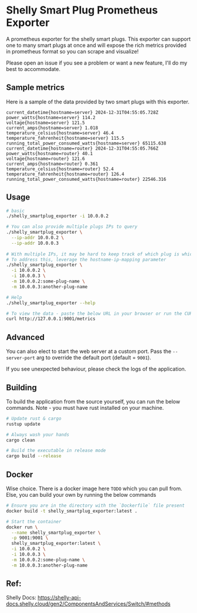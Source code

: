 # Shelly Smart Plug Prometheus Exporter
A prometheus exporter for the shelly smart plugs. This exporter can support one to many smart plugs at once and will
expose the rich metrics provided in prometheus format so you can scrape and visualize!

Please open an issue if you see a problem or want a new feature, I'll do my best to accommodate.

## Sample metrics
Here is a sample of the data provided by two smart plugs with this exporter.

```text
current_datetime{hostname=server} 2024-12-31T04:55:05.728Z
power_watts{hostname=server} 114.2
voltage{hostname=server} 121.5
current_amps{hostname=server} 1.018
temperature_celsius{hostname=server} 46.4
temperature_fahrenheit{hostname=server} 115.5
running_total_power_consumed_watts{hostname=server} 65115.638
current_datetime{hostname=router} 2024-12-31T04:55:05.766Z
power_watts{hostname=router} 40.1
voltage{hostname=router} 121.6
current_amps{hostname=router} 0.361
temperature_celsius{hostname=router} 52.4
temperature_fahrenheit{hostname=router} 126.4
running_total_power_consumed_watts{hostname=router} 22546.316
```

## Usage
```bash
# basic
./shelly_smartplug_exporter -i 10.0.0.2

# You can also provide multiple plugs IPs to query
./shelly_smartplug_exporter \
  --ip-addr 10.0.0.2 \
  --ip-addr 10.0.0.3
  
# With multiple IPs, it may be hard to keep track of which plug is which
# To address this, leverage the hostname-ip-mapping parameter
./shelly_smartplug_exporter \
  -i 10.0.0.2 \
  -i 10.0.0.3 \
  -m 10.0.0.2:some-plug-name \
  -m 10.0.0.3:another-plug-name

# Help
./shelly_smartplug_exporter --help

# To view the data - paste the below URL in your browser or run the CURL command
curl http://127.0.0.1:9001/metrics
```


## Advanced
You can also elect to start the web server at a custom port. Pass the `--server-port` arg to override the default
port (default = `9001`).

If you see unexpected behaviour, please check the logs of the application.


## Building
To build the application from the source yourself, you can run the below commands. Note - you must have rust installed 
on your machine.

```bash
# Update rust & cargo
rustup update

# Always wash your hands
cargo clean

# Build the executable in release mode
cargo build --release
```


## Docker
Wise choice. There is a docker image here `TODO` which you can pull from. Else, you can build your own by running the
below commands

```bash
# Ensure you are in the directory with the `Dockerfile` file present
docker build -t shelly_smartplug_exporter:latest .

# Start the container
docker run \
  --name shelly_smartplug_exporter \
  -p 9001:9001 \
  shelly_smartplug_exporter:latest \
  -i 10.0.0.2 \
  -i 10.0.0.3 \
  -m 10.0.0.2:some-plug-name \
  -m 10.0.0.3:another-plug-name
```


## Ref:
Shelly Docs: https://shelly-api-docs.shelly.cloud/gen2/ComponentsAndServices/Switch/#methods

